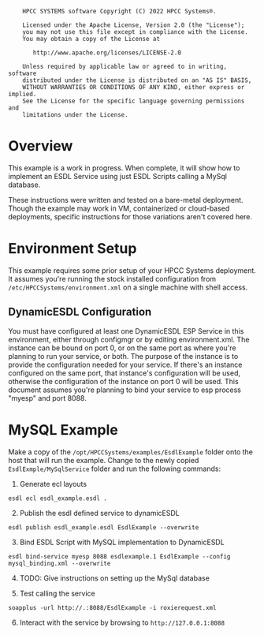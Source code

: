 ```
    HPCC SYSTEMS software Copyright (C) 2022 HPCC Systems®.

    Licensed under the Apache License, Version 2.0 (the "License");
    you may not use this file except in compliance with the License.
    You may obtain a copy of the License at

       http://www.apache.org/licenses/LICENSE-2.0

    Unless required by applicable law or agreed to in writing, software
    distributed under the License is distributed on an "AS IS" BASIS,
    WITHOUT WARRANTIES OR CONDITIONS OF ANY KIND, either express or implied.
    See the License for the specific language governing permissions and
    limitations under the License.
```

# Overview

This example is a work in progress. When complete, it will show how to implement an ESDL Service using just ESDL Scripts calling a MySql database.

These instructions were written and tested on a bare-metal deployment. Though the example may work in VM, containerized or cloud-based deployments, specific instructions for those variations aren't covered here.

# Environment Setup

This example requires some prior setup of your HPCC Systems deployment. It assumes you're running the stock installed configuration from `/etc/HPCCSystems/environment.xml` on a single machine with shell access.

## DynamicESDL Configuration

You must have configured at least one DynamicESDL ESP Service in this environment, either through configmgr or by editing environment.xml. The instance can be bound on port 0, or on the same port as where you're planning to run your service, or both. The purpose of the instance is to provide the configuration needed for your service. If there's an instance configured on the same port, that instance's configuration will be used, otherwise the configuration of the instance on port 0 will be used. This document assumes you're planning to bind your service to esp process "myesp" and port 8088.

# MySQL Example

Make a copy of the `/opt/HPCCSystems/examples/EsdlExample` folder onto the host that will run the example. Change to the newly copied `EsdlExmple/MySqlService` folder and run the following commands:

1. Generate ecl layouts
```
esdl ecl esdl_example.esdl .
```

2. Publish the esdl defined service to dynamicESDL
```
esdl publish esdl_example.esdl EsdlExample --overwrite
```

3. Bind ESDL Script with MySQL implementation to DynamicESDL
```
esdl bind-service myesp 8088 esdlexample.1 EsdlExample --config mysql_binding.xml --overwrite
```

4. TODO: Give instructions on setting up the MySql database

5. Test calling the service
```
soapplus -url http://.:8088/EsdlExample -i roxierequest.xml
```

6. Interact with the service by browsing to `http://127.0.0.1:8088`
